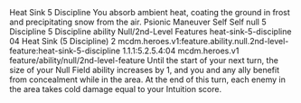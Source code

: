 <ability>
  <name>Heat Sink</name>
  <cost>5 Discipline</cost>
  <flavor>You absorb ambient heat, coating the ground in frost and precipitating snow from the air.</flavor>
  <keywords>
    <keyword>Psionic</keyword>
  </keywords>
  <type>Maneuver</type>
  <distance>Self</distance>
  <target>Self</target>
  <metadata>
    <class>null</class>
    <cost>5 Discipline</cost>
    <cost_amount>5</cost_amount>
    <cost_resource>Discipline</cost_resource>
    <feature_type>ability</feature_type>
    <file_dpath>Null/2nd-Level Features</file_dpath>
    <item_id>heat-sink-5-discipline</item_id>
    <item_index>04</item_index>
    <item_name>Heat Sink (5 Discipline)</item_name>
    <level>2</level>
    <scc>mcdm.heroes.v1:feature.ability.null.2nd-level-feature:heat-sink-5-discipline</scc>
    <scdc>1.1.1:5.2.5.4:04</scdc>
    <source>mcdm.heroes.v1</source>
    <type>feature/ability/null/2nd-level-feature</type>
  </metadata>
  <effects>
    <effect type="mundane">Until the start of your next turn, the size of your Null Field ability increases by 1, and you and any ally benefit from concealment while in the area. At the end of this turn, each enemy in the area takes cold damage equal to your Intuition score.</effect>
  </effects>
</ability>
